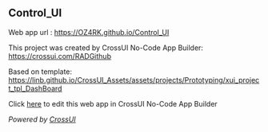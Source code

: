## Control_UI
Web app url : https://OZ4RK.github.io/Control_UI

This project was created by CrossUI No-Code App Builder: https://crossui.com/RADGithub

Based on template: https://linb.github.io/CrossUI_Assets/assets/projects/Prototyping/xui_project_tpl_DashBoard

Click [here](https://crossui.com/RADGithub/#!from=github&owner=OZ4RK&repo=Control_UI) to edit this web app in CrossUI No-Code App Builder

<i>Powered by [CrossUI](https://crossui.com)</i>
